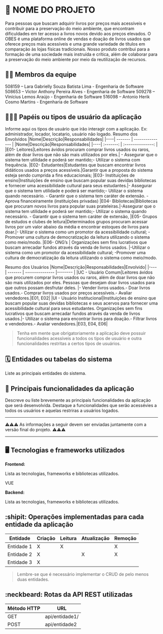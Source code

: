 # :checkered_flag: NOME DO PROJETO

Para pessoas que buscam adquirir livros por preços mais acessíveis e contribuir para a preservação do meio ambiente, que encontram dificuldades em ter acesso a livros novos devido aos preços elevados.
O OBES é uma plataforma online de vendas e doação de livros usados que oferece preços mais acessíveis e uma grande variedade de títulos em comparação às lojas físicas tradicionais.
Nosso produto contribui para a formação de uma sociedade mais instruída e crítica, além de colaborar para a preservação do meio ambiente por meio da reutilização de recursos.
## :technologist: Membros da equipe

508159 – Lara Gabrielly Souza Batista Lima - Engenharia de Software
508653 – Victor Anthony Pereira Alves - Engenharia de Software
509278 – Vinícius Lemos Araújo - Engenharia de Software
516098 – Antonio Herik Cosmo Martins - Engenharia de Software

## :people_holding_hands: Papéis ou tipos de usuário da aplicação

Informe aqui os tipos de usuário que irão interagir com a aplicação. Ex: administrador, locador, locatario, usuário não logado.
Resumo dos Envolvidos 
|Nome|Descrição|Responsabilidades|
|----| ------- | --------------- |
|Nome|Descrição|Responsabilidades|
|----| :-------: | :---------------: |
|E01- Leitores|Leitores ávidos procuram comprar livros usados ou raros, além de doar livros que não são mais utilizados por eles.|   - Assegurar que o sistema tem utilidade e poderá ser mantido;- Utilizar o sistema com frequência.
|E02- Estudantes|Estudantes que buscam encontrar livros didáticos usados a preços acessíveis.|Garantir que a proposta do sistema esteja sendo cumprida a fins educacionais;
|E03- Instituições de ensino|Instituições de ensino que buscam popular suas devidas bibliotecas e fornecer uma acessibilidade cultural para seus estudantes.|- Assegurar que o sistema tem utilidade e poderá ser mantido;- Utilizar o sistema quando necessário. - Garantir que o sistema tem caráter de extensão. - Aprova financeiramente (instituições privadas)
|E04- Bibliotecas|Bibliotecas que procuram novos livros para popular  suas prateleiras.|-Assegurar que o sistema tem utilidade e poderá ser mantido;- Utilizar o sistema quando necessário. - Garantir que o sistema tem caráter de extensão,
|E05- Grupos de estudos e clubes de leitura|Determinados grupos procuram acessar livros por um valor abaixo da média e encontrar estoques de livros para doar.|- Utilizar o sistema como um promotor da acessibilidade cultural; - Promover uma cultura de democratização da leitura utilizando o sistema como meio/modo.
|E06- ONG’s | Organizações sem fins lucrativos que buscam arrecadar fundos através da venda de livros usados. |-Utilizar o sistema como um promotor da acessibilidade cultural; -Promover uma cultura de democratização da leitura utilizando o sistema como meio/modo.


Resumo dos Usuários
|Nome|Descrição|Responsabilidades|Envolvido|
|----| ------- | --------------- |-------- |
|UC - Usuário Comum|Leitores ávidos que procurem comprar livros usados ou raros, além de doar livros que não são mais utilizados por eles. Pessoas que desejam doar livros usados para que outros possam desfrutar deles. |- Vender livros usados.- Doar livros usados.-  Comprar livros usados por preços acessíveis.-  Avaliar vendedores.|E01, E02|
|UI - Usuário Institucional|Instituições de ensino que buscam popular suas devidas bibliotecas e seus acervos para fornecer uma acessibilidade cultural para seus estudantes. Organizações sem fins lucrativos que buscam arrecadar fundos através da venda de livros usados.|- Utilizar o sistema para encontrar livros para doação.- Filtrar livros e vendedores.- Avaliar vendedores.|E03, E04, E06|



> Tenha em mente que obrigatoriamente a aplicação deve possuir funcionalidades acessíveis a todos os tipos de usuário e outra funcionalidades restritas a certos tipos de usuários.

## :spiral_calendar: Entidades ou tabelas do sistema

Liste as principais entidades do sistema.

## :triangular_flag_on_post:	 Principais funcionalidades da aplicação

Descreve ou liste brevemente as principais funcionalidades da aplicação que será desenvolvida. Destaque a funcionalidades que serão acessévies a todos os usuários e aquelas restriras a usuários logados.


----

:warning::warning::warning: As informações a seguir devem ser enviadas juntamente com a versão final do projeto. :warning::warning::warning:


----

## :desktop_computer: Tecnologias e frameworks utilizados

**Frontend:**

Lista as tecnologias, frameworks e bibliotecas utilizados.

VUE 

**Backend:**

Lista as tecnologias, frameworks e bibliotecas utilizados.


## :shipit: Operações implementadas para cada entidade da aplicação


| Entidade| Criação | Leitura | Atualização | Remoção |
| --- | --- | --- | --- | --- |
| Entidade 1 | X |  X  |  | X |
| Entidade 2 | X |    |  X | X |
| Entidade 3 | X |    |  |  |

> Lembre-se que é necessário implementar o CRUD de pelo menos duas entidades.

## :neckbeard: Rotas da API REST utilizadas

| Método HTTP | URL |
| --- | --- |
| GET | api/entidade1/|
| POST | api/entidade2 |
